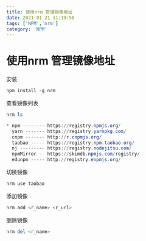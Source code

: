 ```yaml
---
title: 使用nrm 管理镜像地址
date: 2021-01-21 11:19:58
tags: ['NPM','nrm']
category: 'NPM'
---
```


# 使用nrm 管理镜像地址

安装

```powershell
npm install -g nrm
```

查看镜像列表

```powershell
nrm ls
```

```powershell
* npm -------- https://registry.npmjs.org/
  yarn ------- https://registry.yarnpkg.com/
  cnpm ------- http://r.cnpmjs.org/
  taobao ----- https://registry.npm.taobao.org/
  nj --------- https://registry.nodejitsu.com/
  npmMirror -- https://skimdb.npmjs.com/registry/
  edunpm ----- http://registry.enpmjs.org/
```

切换镜像

```powershell
nrm use taobao
```

添加镜像

```powershell
nrm add <r_name> <r_url>
```

删除镜像

```powershell
nrm del <r_name>
```

